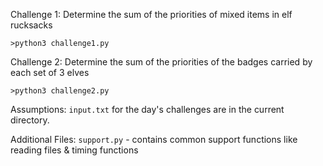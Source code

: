 Challenge 1: Determine the sum of the priorities of mixed items in elf rucksacks

`>python3 challenge1.py`

Challenge 2: Determine the sum of the priorities of the badges carried by each set of 3 elves

`>python3 challenge2.py`


Assumptions:
`input.txt` for the day's challenges are in the current directory.

Additional Files:
`support.py` - contains common support functions like reading files & timing functions

